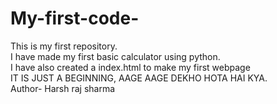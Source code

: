 # My-first-code-
This is my first repository. <br> 
I have made my first basic calculator using python. <br>
I have also created a index.html to make my first webpage <br>
IT IS JUST A BEGINNING, AAGE AAGE DEKHO HOTA HAI KYA. <br>
Author- Harsh raj sharma

